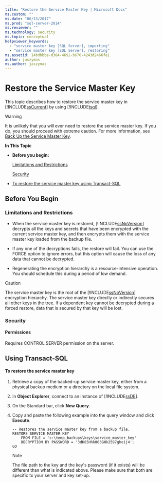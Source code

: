 ```yaml
---
title: "Restore the Service Master Key | Microsoft Docs"
ms.custom: ""
ms.date: "06/13/2017"
ms.prod: "sql-server-2014"
ms.reviewer: ""
ms.technology: security
ms.topic: conceptual
helpviewer_keywords: 
  - "service master key [SQL Server], importing"
  - "service master key [SQL Server], restoring"
ms.assetid: 14bdbbbe-d384-4692-b670-4243d2466fe1
author: jaszymas
ms.author: jaszymas
---
```

# Restore the Service Master Key
  This topic describes how to restore the service master key in [!INCLUDE[ssCurrent](../../../includes/sscurrent-md.md)] by using [!INCLUDE[tsql](../../../includes/tsql-md.md)].  
  
> [!WARNING]  
>  It is unlikely that you will ever need to restore the service master key. If you do, you should proceed with extreme caution. For more information, see [Back Up the Service Master Key](service-master-key.md).  
  
 **In This Topic**  
  
-   **Before you begin:**  
  
     [Limitations and Restrictions](#Restrictions)  
  
     [Security](#Security)  
  
-   [To restore the service master key using Transact-SQL](#SSMSProcedure)  
  
##  <a name="BeforeYouBegin"></a> Before You Begin  
  
###  <a name="Restrictions"></a> Limitations and Restrictions  
  
-   When the service master key is restored, [!INCLUDE[ssNoVersion](../../../includes/ssnoversion-md.md)] decrypts all the keys and secrets that have been encrypted with the current service master key, and then encrypts them with the service master key loaded from the backup file.  
  
-   If any one of the decryptions fails, the restore will fail. You can use the FORCE option to ignore errors, but this option will cause the loss of any data that cannot be decrypted.  
  
-   Regenerating the encryption hierarchy is a resource-intensive operation. You should schedule this during a period of low demand.  
  
> [!CAUTION]  
>  The service master key is the root of the [!INCLUDE[ssNoVersion](../../../includes/ssnoversion-md.md)] encryption hierarchy. The service master key directly or indirectly secures all other keys in the tree. If a dependent key cannot be decrypted during a forced restore, data that is secured by that key will be lost.  
  
###  <a name="Security"></a> Security  
  
####  <a name="Permissions"></a> Permissions  
 Requires CONTROL SERVER permission on the server.  
  
##  <a name="SSMSProcedure"></a> Using Transact-SQL  
  
#### To restore the service master key  
  
1.  Retrieve a copy of the backed-up service master key, either from a physical backup medium or a directory on the local file system.  
  
2.  In **Object Explorer**, connect to an instance of [!INCLUDE[ssDE](../../../includes/ssde-md.md)].  
  
3.  On the Standard bar, click **New Query**.  
  
4.  Copy and paste the following example into the query window and click **Execute**.  
  
    ```  
    -- Restores the service master key from a backup file.  
    RESTORE SERVICE MASTER KEY   
        FROM FILE = 'c:\temp_backups\keys\service_master_key'   
        DECRYPTION BY PASSWORD = '3dH85Hhk003GHk2597gheij4';  
    GO  
    ```  
  
    > [!NOTE]  
    >  The file path to the key and the key's password (if it exists) will be different than what is indicated above. Please make sure that both are specific to your server and key set-up.  
  
  
